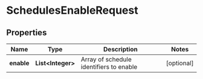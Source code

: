 
# SchedulesEnableRequest

## Properties
Name | Type | Description | Notes
------------ | ------------- | ------------- | -------------
**enable** | **List&lt;Integer&gt;** | Array of schedule identifiers to enable |  [optional]



